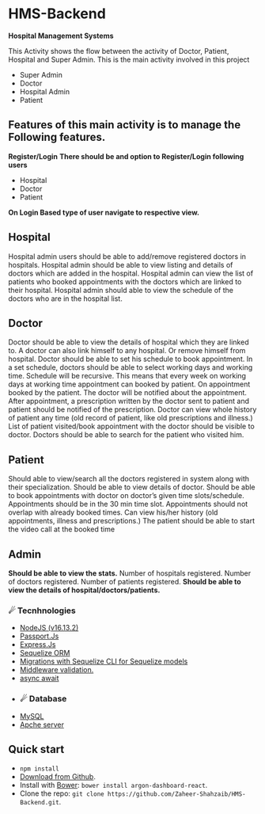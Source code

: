 # HMS-Backend
**Hospital Management Systems**

This Activity shows the flow between the activity of Doctor, Patient, Hospital and Super Admin. This is the main activity involved in this project  

- Super Admin 
- Doctor 
- Hospital Admin 
- Patient  
## Features of this main activity is to manage the Following features.
**Register/Login** 
**There should be and option to Register/Login following users**  
- Hospital  
- Doctor  
- Patient 

**On Login Based type of user navigate to respective view.**

## Hospital 
Hospital admin users should be able to add/remove registered doctors in hospitals. 
Hospital admin should be able to view listing and details of doctors which are added in the hospital. 
Hospital admin can view the list of patients who booked appointments with the doctors which are linked to their hospital. 
Hospital admin should able to view the schedule of the doctors who are in the hospital list. 
## Doctor 
Doctor should be able to view the details of hospital which they are linked to. A doctor can also link himself to any hospital. Or remove himself from hospital. Doctor should be able to set his schedule to book appointment. In a set schedule, doctors should be able to select working days and working time. Schedule will be recursive. This means that every week on working days at working time appointment can booked by patient. On appointment booked by the patient. The doctor will be notified about the appointment. After appointment, a prescription written by the doctor sent to patient and patient should be notified of the prescription. Doctor can view whole history of patient any time (old record of patient, like old prescriptions and illness.) List of patient visited/book appointment with the doctor should be visible to doctor. Doctors should be able to search for the patient who visited him. 
## Patient  
Should able to view/search all the doctors registered in system along with their specialization. Should be able to view details of doctor. Should be able to book appointments with doctor on doctor’s given time slots/schedule. Appointments should be in the 30 min time slot. Appointments should not overlap with already booked times. Can view his/her history (old appointments, illness and prescriptions.) The patient should be able to start the video call at the booked time 
## Admin  
**Should be able to view the stats.**
Number of hospitals registered. 
Number of doctors registered. 
Number of patients registered. 
**Should be able to view the details of hospital/doctors/patients.**

### ☄ Tecnhnologies
- <a href="#">NodeJS (v16.13.2)</a>
- <a href="#">Passport.Js</a>
- <a href="#">Express.Js</a>
- <a href="#">Sequelize ORM</a>
- <a href="#">Migrations with Sequelize CLI for Sequelize models</a>
- <a href="#">Middleware validation.</a>
- <a href="#">async await</a>
- ### ☄ Database
- <a href="#">MySQL</a>
- <a href="#">Apche server</a>

## Quick start

- `npm install`
- [Download from Github](https://github.com/Zaheer-Shahzaib/HMS-Backend/archive/refs/heads/master.zip).
- Install with [Bower](https://bower.io/?ref=creativetim): `bower install argon-dashboard-react`.
- Clone the repo: `git clone https://github.com/Zaheer-Shahzaib/HMS-Backend.git`.

